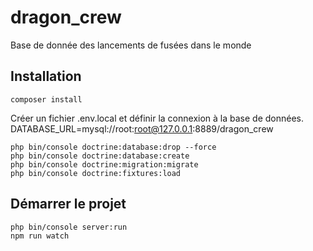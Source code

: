 # dragon_crew
Base de donnée des lancements de fusées dans le monde

## Installation

```shell
composer install
```

Créer un fichier .env.local et définir la connexion à la base de données.
DATABASE_URL=mysql://root:root@127.0.0.1:8889/dragon_crew
```shell
php bin/console doctrine:database:drop --force
php bin/console doctrine:database:create
php bin/console doctrine:migration:migrate
php bin/console doctrine:fixtures:load
```

## Démarrer le projet

```shell
php bin/console server:run
npm run watch
```